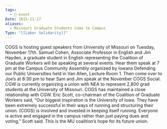```yaml
---
tags:
  - 📅-event
Date: 2015-11-17
aliases:
  - Missouri Graduate Students Come to Campus
Type: "[[Labor Solidarity]]"
---
```

COGS is hosting guest speakers from University of Missouri on Tuesday, November 17th. Samuel Cohen, Associate Professor in English and Jim Hayden, a graduate student in English representing the Coalition of Graduate Workers will be speaking at several events. Hear them speak at 7 pm at the Campus Community Assembly organized by Iowans Defending our Public Universities held in Van Allen, Lecture Room 1. Then come over to Joe’s at 8:30 pm to hear Sam and Jim speak at the November COGS Social.  
CGW is currently organizing a union with NEA to represent 2,800 grad students at the University of Missouri. COGS has maintained a close relationship with CGW. Eric Scott, co-chairman of the Coalition of Graduate Workers said, “Our biggest inspiration is the University of Iowa. They have been extremely successful in their ways of running and structuring their union. (COGS) is involved and invested in keeping itself running. Everyone is active and engaged in the campus rather than just paying dues and voting,” Scott said. This is the MU coalition’s hope for its future union.